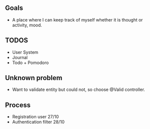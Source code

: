 ## Goals
- A place where I can keep track of myself whether it is thought or activity, mood.
## TODOS
- User System
- Journal
- Todo + Pomodoro

## Unknown problem
- Want to validate entity but could not, so choose @Valid controller.

## Process
- Registration user 27/10
- Authentication filter 28/10

